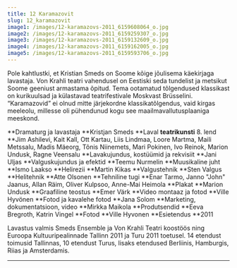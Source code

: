 ```yaml
---
title: 12 Karamazovit
slug: 12_karamazovit
image1: /images/12-karamazovs-2011_6159608064_o.jpg
image2: /images/12-karamazovs-2011_6159259307_o.jpg
image3: /images/12-karamazovs-2011_6159132609_o.jpg
image4: /images/12-karamazovs-2011_6159162005_o.jpg
image5: /images/12-karamazovs-2011_6159593706_o.jpg
---
```

Pole kahtlustki, et Kristian Smeds on Soome kõige jõulisema käekirjaga lavastaja. Von Krahli teatri vahendusel on Eestiski seda tundelist ja metsikut Soome geeniust armastama õpitud. Tema ootamatud tõlgendused klassikast on kurikuulsad ja külastavad teatrifestivale Moskvast Brüsselini. “Karamazovid” ei olnud mitte järjekordne klassikatõlgendus, vaid kirgas meeleolu, millesse oli pühendunud kogu see maailmavallutusplaaniga meeskond. 

**Dramaturg ja lavastaja  **Kristjan Smeds **Laval **teatrikunsti** 8. lend **Jim Ashilevi, Kait Kall, Ott Kartau, Liis Lindmaa, Loore Martma, Maili Metssalu, Madis Mäeorg, Tõnis Niinemets, Mari Pokinen, Ivo Reinok, Marion Undusk, Ragne Veensalu **Lavakujundus, kostüümid ja rekvisiit **Jani Uljas **Valguskujundus ja efektid  **Teemu Nurmelin **Muusikaline juht  **Ismo Laakso **Helirezii **Martin Kikas **Valgustehnik **Sten Valgus **Helitehnik **Atte Olsonen **Tehniline tugi **Enar Tarmo, Janno "John" Jaanus, Allan Räim, Oliver Kulpsoo, Anne-Mai Heimola  **Plakat **Marion Undusk **Graafiline teostus **Emer Värk **Video montaaz ja fotod **Ville Hyvönen  **Fotod ja kavalehe fotod **Jana Solom **Marketing, dokumentatsioon, video **Mirkka Maikola **Produtsendid **Eeva Bregroth, Katrin Vingel **Fotod **Ville Hyvonen **Esietendus **2011

Lavastus valmis Smeds Ensemble ja Von Krahli Teatri koostöös ning Euroopa Kultuuripealinnade Tallinn 2011 ja Turu 2011 toetusel. 14 etendust toimusid Tallinnas, 10 etendust Turus, lisaks etendused Berliinis, Hamburgis, Riias ja Amsterdamis.

- - -
